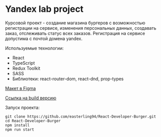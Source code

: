 # Yandex lab project

Курсовой проект - создание магазина бургеров с возможностью регистрации на сервисе, изменения персональных данных, создавать заказ, отслеживать статус всех заказов.
Регистрация на сервисе допустима с почтой домена yandex.

Используемые технологии:

- React
- TypeScript
- Redux Toolkit
- SASS
- Библиотеки: react-router-dom, react-dnd, prop-types

[Макет в Figma](https://www.figma.com/file/zFGN2O5xktHl9VmoOieq5E/React-_-%D0%9F%D1%80%D0%BE%D0%B5%D0%BA%D1%82%D0%BD%D1%8B%D0%B5-%D0%B7%D0%B0%D0%B4%D0%B0%D1%87%D0%B8_external_link?type=design&node-id=849-1002&mode=design&t=z3xtcSt8nRfU1zUE-0)

[Ссылка на build версию](https://easterling94.github.io/React-Developer-Burger/#/)

Запуск проекта:

```
git clone https://github.com/easterling94/React-Developer-Burger.git
cd React-Developer-Burger
npm install
npm run start
```
